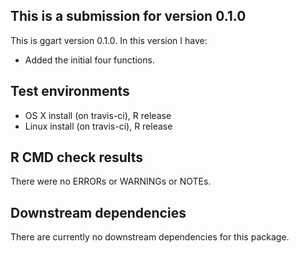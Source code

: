 ## This is a submission for version 0.1.0
This is ggart version 0.1.0. In this version I have:

* Added the initial four functions.

## Test environments
* OS X install (on travis-ci), R release
* Linux install (on travis-ci), R release

## R CMD check results
There were no ERRORs or WARNINGs or NOTEs. 

## Downstream dependencies
There are currently no downstream dependencies for this package.
